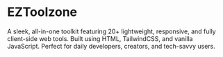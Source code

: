 # EZToolzone
A sleek, all-in-one toolkit featuring 20+ lightweight, responsive, and fully client-side web tools. Built using HTML, TailwindCSS, and vanilla JavaScript. Perfect for daily developers, creators, and tech-savvy users.
